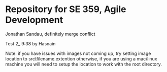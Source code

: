 # Repository for SE 359, Agile Development

Jonathan Sandau, definitely merge conflict

Test 2_ 9:38 by Hasnain

Note: if you have issues with images not coming up, try setting image location to src\\filename.extention otherwise, if you are using a mac/linux machine you will need to setup the location to work with the root directory.
